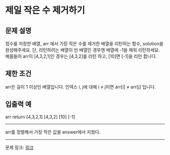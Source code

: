 # 제일 작은 수 제거하기
## 문제 설명

정수를 저장한 배열, arr 에서 가장 작은 수를 제거한 배열을 리턴하는 함수, solution을 완성해주세요. 단, 리턴하려는 배열이 빈 배열인 경우엔 배열에 -1을 채워 리턴하세요. 예를들어 arr이 [4,3,2,1]인 경우는 [4,3,2]를 리턴 하고, [10]면 [-1]을 리턴 합니다.
## 제한 조건
arr은 길이 1 이상인 배열입니다.
인덱스 i, j에 대해 i ≠ j이면 arr[i] ≠ arr[j] 입니다.
## 입출력 예
arr	return
[4,3,2,1]	[4,3,2]
[10]	[-1]

***

arr를 정렬해서 가장 작은 값을 answer에서 지웠다.

***
문제 링크: [링크](https://school.programmers.co.kr/learn/courses/30/lessons/12935)